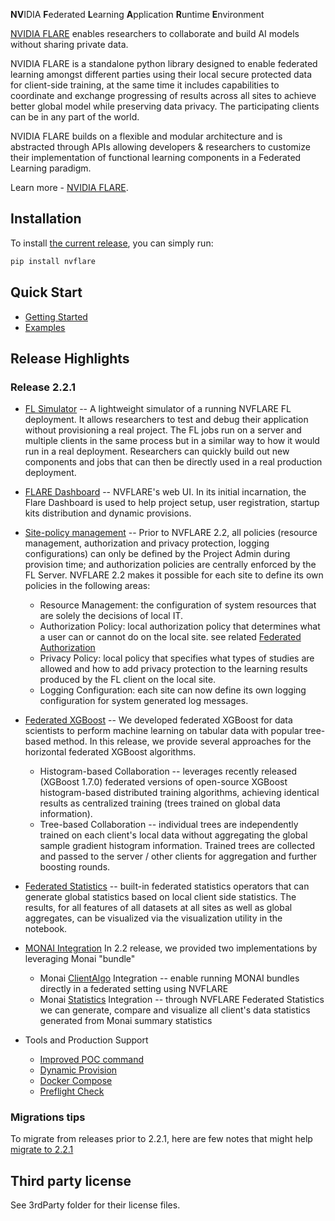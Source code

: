 **NV**IDIA **F**ederated **L**earning **A**pplication **R**untime **E**nvironment


[NVIDIA FLARE](https://nvflare.readthedocs.io/en/main/index.html) enables researchers to collaborate and build AI models without sharing private data. 

NVIDIA FLARE is a standalone python library designed to enable federated learning amongst different parties using their local secure protected data for client-side training, at the same time it includes capabilities to coordinate and exchange progressing of results across all sites to achieve better global model while preserving data privacy. The participating clients can be in any part of the world. 

NVIDIA FLARE builds on a flexible and modular architecture and is abstracted through APIs allowing developers & researchers to customize their implementation of functional learning components in a Federated Learning paradigm. 

Learn more - [NVIDIA FLARE](https://nvflare.readthedocs.io/en/main/index.html).


## Installation

To install [the current release](https://pypi.org/project/nvflare), you can simply run:

```bash
pip install nvflare
```

## Quick Start

 * [Getting Started](https://nvflare.readthedocs.io/en/main/getting_started.html)
 * [Examples](https://github.com/NVIDIA/NVFlare/tree/main/examples/)

## Release Highlights

### Release 2.2.1

* [FL Simulator]( https://nvflare.readthedocs.io/en/main/user_guide/fl_simulator.html) -- 
  A lightweight simulator of a running NVFLARE FL deployment. It allows researchers to test and debug their application without provisioning 
 a real project. The FL jobs run on a server and multiple clients in the same process but 
 in a similar way to how it would run in a real deployment. Researchers can quickly 
 build out new components and jobs that can then be directly used in a real production deployment.

* [FLARE Dashboard](https://nvflare.readthedocs.io/en/main/user_guide/dashboard_api.html) --
  NVFLARE's web UI. In its initial incarnation, the Flare Dashboard is used to help
  project setup, user registration, startup kits distribution and dynamic provisions.  

* [Site-policy management](https://nvflare.readthedocs.io/en/main/user_guide/site_policy_management.html) -- 
  Prior to NVFLARE 2.2, all policies (resource management, authorization and privacy protection, logging configurations) 
  can only be defined by the Project Admin during provision time; and authorization policies are centrally enforced by the FL Server.
  NVFLARE 2.2 makes it possible for each site to define its own policies in the following areas:
  * Resource Management: the configuration of system resources that are solely the decisions of local IT.
  * Authorization Policy: local authorization policy that determines what a user can or cannot do on the local site. see related [Federated Authorization](https://nvflare.readthedocs.io/en/main/user_guide/federated_authorization.html)
  * Privacy Policy: local policy that specifies what types of studies are allowed and how to add privacy protection to the learning results produced by the FL client on the local site.
  * Logging Configuration: each site can now define its own logging configuration for system generated log messages.
  
* [Federated XGBoost](<https://github.com/NVIDIA/NVFlare/tree/main/examples/xgboost>) --
  We developed federated XGBoost for data scientists to perform machine learning on tabular data with popular tree-based method. In this release, we provide several 
  approaches for the horizontal federated XGBoost algorithms. 
  * Histogram-based Collaboration -- leverages recently released (XGBoost 1.7.0) federated versions of open-source XGBoost histogram-based distributed training algorithms, achieving identical results as centralized training (trees trained on global data information).
  * Tree-based Collaboration -- individual trees are independently trained on each client's local data without aggregating the global sample gradient histogram information. 
  Trained trees are collected and passed to the server / other clients for aggregation and further boosting rounds.
  
* [Federated Statistics](<https://github.com/NVIDIA/NVFlare/tree/main/examples/federated_statistics>) -- 
  built-in federated statistics operators that can generate global statistics based on local client side statistics. 
  The results, for all features of all datasets at all sites as well as global aggregates, can be visualized via the visualization utility in the notebook.  

* [MONAI Integration](<https://github.com/NVIDIA/NVFlare/tree/main/integration/monai/README.md>)
  In 2.2 release, we provided two implementations by leveraging Monai "bundle"
  * Monai [ClientAlgo](https://docs.monai.io/en/latest/fl.html#monai.fl.client.ClientAlgo) Integration -- enable running MONAI bundles directly in a federated setting using NVFLARE
  * Monai [Statistics](https://docs.monai.io/en/latest/fl.html#monai.fl.client.ClientAlgoStats) Integration -- through NVFLARE Federated Statistics we can generate, compare and visualize all client's data statistics generated from Monai summary statistics

* Tools and Production Support
  * [Improved POC command](https://nvflare.readthedocs.io/en/main/user_guide/poc_command.html) 
  * [Dynamic Provision](https://nvflare.readthedocs.io/en/main/user_guide/dynamic_provisioning.html)
  * [Docker Compose](https://nvflare.readthedocs.io/en/main/user_guide/docker_compose.html)
  * [Preflight Check](https://nvflare.readthedocs.io/en/main/user_guide/preflight_check.html#nvidia-flare-preflight-check)

    
### Migrations tips 

   To migrate from releases prior to 2.2.1, here are few notes that might help
   [migrate to 2.2.1](docs/release_notes/2.2.1/migration_notes.md)
   

## Third party license

See 3rdParty folder for their license files.


